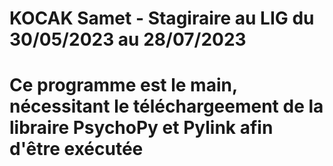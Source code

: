 # KOCAK Samet - Stagiraire au LIG du 30/05/2023 au 28/07/2023
# Ce programme est le main, nécessitant le téléchargeement de la libraire PsychoPy et Pylink afin d'être exécutée

